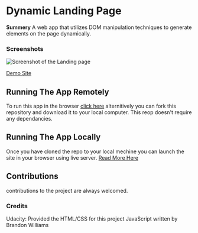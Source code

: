 # Dynamic Landing Page

**Summery**
A web app that utilizes DOM manipulation techniques to generate elements on the page dynamically.
### Screenshots
![Screenshot of the Landing page](https://tinyurl.com/2jtt65aw)

[Demo Site](https://www.awesomescreenshot.com/video/16190513?key=ed87c52b7e1ab1d235124227a67674f8)
## Running The App Remotely
To run this app in the browser [click here](https://brandonawilliams1.github.io/dynamicLandinPage/) alternitively you can fork this repository and download it to your local computer. This reop doesn't require any dependancies.
## Running The App Locally
Once you have cloned the repo to your local mechine you can launch the site in your browser using live server. [Read More Here](https://docs.github.com/en/repositories/creating-and-managing-repositories/cloning-a-repository)
## Contributions
contributions to the project are always welcomed.
### Credits
Udacity: Provided the HTML/CSS for this project
JavaScript written by Brandon Williams